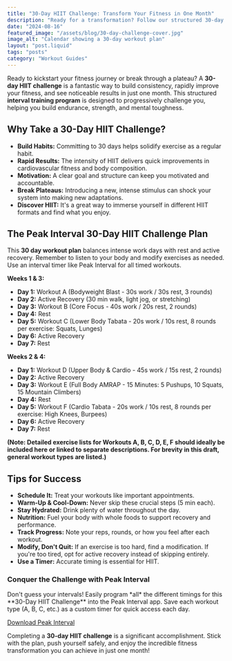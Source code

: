 ```yaml
---
title: "30-Day HIIT Challenge: Transform Your Fitness in One Month"
description: "Ready for a transformation? Follow our structured 30-day HIIT challenge plan to boost your fitness and see real results."
date: "2024-08-16"
featured_image: "/assets/blog/30-day-challenge-cover.jpg"
image_alt: "Calendar showing a 30-day workout plan"
layout: "post.liquid"
tags: "posts"
category: "Workout Guides"
---
```


Ready to kickstart your fitness journey or break through a plateau? A **30-day HIIT challenge** is a fantastic way to build consistency, rapidly improve your fitness, and see noticeable results in just one month. This structured **interval training program** is designed to progressively challenge you, helping you build endurance, strength, and mental toughness.

## Why Take a 30-Day HIIT Challenge?

*   **Build Habits:** Committing to 30 days helps solidify exercise as a regular habit.
*   **Rapid Results:** The intensity of HIIT delivers quick improvements in cardiovascular fitness and body composition.
*   **Motivation:** A clear goal and structure can keep you motivated and accountable.
*   **Break Plateaus:** Introducing a new, intense stimulus can shock your system into making new adaptations.
*   **Discover HIIT:** It's a great way to immerse yourself in different HIIT formats and find what you enjoy.

## The Peak Interval 30-Day HIIT Challenge Plan

This **30 day workout plan** balances intense work days with rest and active recovery. Remember to listen to your body and modify exercises as needed. Use an interval timer like Peak Interval for all timed workouts.

**Weeks 1 & 3:**

*   **Day 1:** Workout A (Bodyweight Blast - 30s work / 30s rest, 3 rounds)
*   **Day 2:** Active Recovery (30 min walk, light jog, or stretching)
*   **Day 3:** Workout B (Core Focus - 40s work / 20s rest, 2 rounds)
*   **Day 4:** Rest
*   **Day 5:** Workout C (Lower Body Tabata - 20s work / 10s rest, 8 rounds per exercise: Squats, Lunges)
*   **Day 6:** Active Recovery
*   **Day 7:** Rest

**Weeks 2 & 4:**

*   **Day 1:** Workout D (Upper Body & Cardio - 45s work / 15s rest, 2 rounds)
*   **Day 2:** Active Recovery
*   **Day 3:** Workout E (Full Body AMRAP - 15 Minutes: 5 Pushups, 10 Squats, 15 Mountain Climbers)
*   **Day 4:** Rest
*   **Day 5:** Workout F (Cardio Tabata - 20s work / 10s rest, 8 rounds per exercise: High Knees, Burpees)
*   **Day 6:** Active Recovery
*   **Day 7:** Rest

**(Note: Detailed exercise lists for Workouts A, B, C, D, E, F should ideally be included here or linked to separate descriptions. For brevity in this draft, general workout types are listed.)**

## Tips for Success

*   **Schedule It:** Treat your workouts like important appointments.
*   **Warm-Up & Cool-Down:** Never skip these crucial steps (5 min each).
*   **Stay Hydrated:** Drink plenty of water throughout the day.
*   **Nutrition:** Fuel your body with whole foods to support recovery and performance.
*   **Track Progress:** Note your reps, rounds, or how you feel after each workout.
*   **Modify, Don't Quit:** If an exercise is too hard, find a modification. If you're too tired, opt for active recovery instead of skipping entirely.
*   **Use a Timer:** Accurate timing is essential for HIIT.

<div class="cta-box">
    <h3>Conquer the Challenge with Peak Interval</h3>
    <p>
        Don't guess your intervals! Easily program *all* the different timings for this **30-Day HIIT Challenge** into the Peak Interval app. Save each workout type (A, B, C, etc.) as a custom timer for quick access each day.
    </p>
    <a href="https://apps.apple.com/us/app/peak-interval-hiit-timer/id6741055716" class="cta-button">
        Download Peak Interval
    </a>
</div>

Completing a **30-day HIIT challenge** is a significant accomplishment. Stick with the plan, push yourself safely, and enjoy the incredible fitness transformation you can achieve in just one month! 